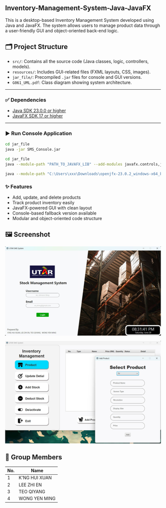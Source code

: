 ## Inventory-Management-System-Java-JavaFX
This is a desktop-based Inventory Management System developed using Java and JavaFX. The system allows users to manage product data through a user-friendly GUI and object-oriented back-end logic.


## 🗂️ Project Structure
- `src/`: Contains all the source code (Java classes, logic, controllers, models).
- `resources/`: Includes GUI-related files (FXML layouts, CSS, images).
- `jar_file/`: Precompiled `.jar` files for console and GUI versions.
- `G061_UML.pdf`: Class diagram showing system architecture.

---

### ✅ Dependencies

- [Java SDK 23.0.0 or higher](https://www.oracle.com/java/technologies/downloads/)
- [JavaFX SDK 17 or higher](https://gluonhq.com/products/javafx/)

---

### ▶️ Run Console Application

```bash
cd jar_file
java -jar SMS_Console.jar
```

```bash
cd jar_file
java --module-path "PATH_TO_JAVAFX_LIB" --add-modules javafx.controls,javafx.fxml -jar SMS_UI.jar
```

```bash
java --module-path "C:\Users\xxx\Downloads\openjfx-23.0.2_windows-x64_bin-sdk\javafx-sdk-23.0.2\lib" --add-modules javafx.controls,javafx.fxml -jar SMS_UI.jar
```

### ✨ Features
- Add, update, and delete products
- Track product inventory easily
- JavaFX-powered GUI with clean layout
- Console-based fallback version available
- Modular and object-oriented code structure


## 🖼️ Screenshot

![Main UI](Screenshot/main-ui.jpg)

![Add_Product](Screenshot/add-product.jpg)

## 👥 Group Members

| No. | Name             |
|-----|------------------|
| 1   | K'NG HUI XUAN    |
| 2   | LEE ZHI EN       |
| 3   | TEO QIYANG       |
| 4   | WONG YEN MING    |
